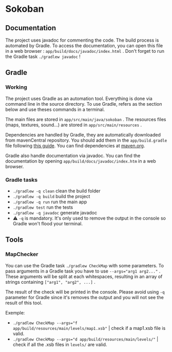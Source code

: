 # Sokoban

## Documentation

The project uses javadoc for commenting the code. The build process is automated by Gradle.
To access the documentation, you can open this file in a web browser : `app/build/docs/javadoc/index.html` .
Don't forget to run the Gradle task `./gradlew javadoc` !

## Gradle

### Working

The project uses Gradle as an automation tool. Everything is done via command line in the source directory. 
To use Gradle, refers as the section below and use theses commands in a terminal.

The main files are stored in `app/src/main/java/sokoban` .
The resources files (maps, textures, sound...) are stored in `app/src/main/resources` .

Dependencies are handled by Gradle, they are automatically downloaded from mavenCentral repository. You should add them in the `app/build.gradle` file following [this guide](https://docs.gradle.org/current/userguide/declaring_dependencies.html). You can find dependencies at [maven.org](https://search.maven.org/).

Gradle also handle documentation via javadoc. You can find the documentation by opening `app/build/docs/javadoc/index.htm` in a web browser.

### Gradle tasks

- `./gradlew -q clean` clean the build folder
- `./gradlew -q build` build the project
- `./gradlew -q run` run the main app
- `./gradlew test` run the tests
- `./gradlew -q javadoc` generate javadoc
- :warning: `-q` is mandatory. It's only used to remove the output in the console so Gradle won't flood your terminal.

## Tools

### MapChecker
You can use the Gradle task `./gradlew CheckMap` with some parameters.
To pass arguments in a Gradle task you have to use `--args="arg1 arg2..."` .
These arguments will be split at each whitespaces, resulting in an array of strings containing `["arg1", "arg2", ...]` .

The result of the check will be printed in the console. Please avoid using `-q` parameter for Gradle since it's removes the output and you will not see the result of this tool.

Exemple:
- `./gradlew CheckMap --args="f app/build/resources/main/levels/map1.xsb"` | check if a map1.xsb file is valid.
- `./gradlew CheckMap --args="d app/build/resources/main/levels/"` | check if all the .xsb files in `levels/` are valid.
